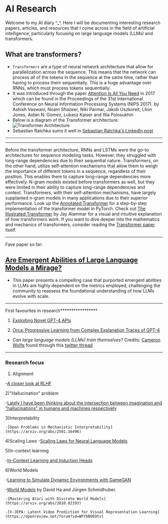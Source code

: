 ﻿# AI Research

Welcome to my AI diary ^_^. Here I will be documenting interesting research papers, articles, and resources that I come across in the field of artificial intelligence, particularly focusing on large language models (LLMs) and transformers.

## What are transformers?

* `Transformers` are a type of neural network architecture that allow for parallelization across the sequence. This means that the network can process all of the tokens in the sequence at the same time, rather than having to process them sequentially. This is a huge advantage over RNNs, which must process tokens sequentially.
* It was introduced through the paper [Attention Is All You Need](https://arxiv.org/abs/1706.03762) in 2017 which can be found in the Proceedings of the 31st International Conference on Neural Information Processing Systems (NIPS 2017). by Ashish Vaswani, Noam Shazeer, Niki Parmar, Jakob Uszkoreit, Llion Jones, Aidan N. Gomez, Lukasz Kaiser and Illia Polosukhin
* Below is a diagram of the Transformer architecture:
![Transformer Architecture](
https://machinelearningmastery.com/wp-content/uploads/2021/08/attention_research_1.png
)
* Sebastian Ratchka sums it well in [Sebastian Ratchka's LinkedIn post](https://www.linkedin.com/posts/sebastianraschka_ai-llm-transformers-activity-7074387165543092224-tlX-?utm_source=share&utm_medium=member_desktop)

****************

****************

Before the transformer architecture, RNNs and LSTMs were the go-to architectures for sequence modeling tasks. However, they struggled with long-range dependencies due to their sequential nature. Transformers, on the other hand, utilize self-attention mechanisms that allow them to weigh the importance of different tokens in a sequence, regardless of their position. This enables them to capture long-range dependencies more effectively.
N-gram models existed before transformers as well, but they were limited in their ability to capture long-range dependencies and context. Transformers, with their self-attention mechanisms, have largely supplanted n-gram models in many applications due to their superior performance.
Look up the [Annotated Transformer](http://nlp.seas.harvard.edu/2018/04/03/attention.html) for a step-by-step implementation of the transformer model in PyTorch.
Check out [The Illustrated Transformer](http://jalammar.github.io/illustrated-transformer/) by Jay Alammar for a visual and intuitive explanation of how transformers work.
If you want to dive deeper into the mathematics and mechanics of transformers, consider reading the [Transformer paper](https://arxiv.org/abs/1706.03762) itself.
****************

Fave paper so far:

## [Are Emergent Abilities of Large Language Models a Mirage?](https://arxiv.org/abs/2304.15004)

* This paper presents a compelling case that purported emergent abilities in LLMs are highly dependent on the metrics employed, challenging the community to reassess the foundational understanding of how LLMs evolve with scale.

****************
First favourites in research*****************

1. [Exploiting Novel GPT-4 APIs](https://arxiv.org/abs/2312.14302)

2. [Orca: Progressive Learning from Complex Explanation Traces of GPT-4](https://arxiv.org/pdf/2306.02707)

* _Can large language models (LLMs) train themselves?_
Credits: [Cameron Wolfe](https://cameronrwolfe.substack.com/p/orca-properly-imitating-proprietary) found through this [twitter thread](https://twitter.com/cwolferesearch/status/1673398297304911872)

****************

### Research focus

1) Alignment

-[A closer look at RLHF](https://twitter.com/cwolferesearch/status/1724486576992886985)

2)"Hallucination" problem

  -[Lately I have been thinking about the intersection between imagination and "hallucinations" in humans and machines respectively](https://ashioyajotham.substack.com/p/hallucinations-in-large-language)

3)Interpretability

    -[Open Problems in Mechanistic Interpretability](https://arxiv.org/abs/2501.16496)

4)Scaling Laws
    -[Scaling Laws for Neural Language Models](https://arxiv.org/abs/2001.083613)

5)In-context learning

   -[In-Context Learning and Induction Heads](https://transformer-circuits.pub/2022/in-context-learning-and-induction-heads/index.html)

6)World Models

   -[Learning to Simulate Dynamic Environments with GameGAN](https://arxiv.org/abs/2005.12126)

   -[World Models](https://worldmodels.github.io/) by David Ha and Jürgen Schmidhuber.

    -[Mastering Atari with Discrete World Models](https://arxiv.org/abs/2010.02193)

    -[V-JEPA: Latent Video Prediction for Visual Representation Learning](https://openreview.net/forum?id=WFYbBOEOtv)

